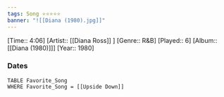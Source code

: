 ```yaml
---
tags: Song ⭐⭐⭐⭐⭐ 
banner: "![[Diana (1980).jpg]]"
---
```

[Time:: 4:06]
[Artist:: [[Diana Ross]] ]
[Genre:: R&B]
[Played:: 6]
[Album:: [[Diana (1980)]]]
[Year:: 1980]
### Dates
````dataview
TABLE Favorite_Song
WHERE Favorite_Song = [[Upside Down]]
````